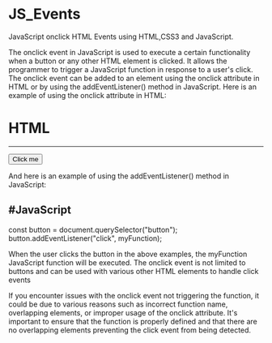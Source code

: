 # JS_Events
JavaScript onclick HTML Events using HTML,CSS3 and JavaScript.

The onclick event in JavaScript is used to execute a certain functionality when a button or any other HTML element is clicked. It allows the programmer to trigger a JavaScript function in response to a user's click. The onclick event can be added to an element using the onclick attribute in HTML or by using the addEventListener() method in JavaScript. Here is an example of using the onclick attribute in HTML:

# HTML
--------------------------------------------------------------------------------------------------------------------------------------------------------------------------------
<button onclick="myFunction()">Click me</button>

And here is an example of using the addEventListener() method in JavaScript:

#JavaScript
--------------------------------------------------------------------------------------------------------------------------------------------------------------------------------
const button = document.querySelector("button");
button.addEventListener("click", myFunction);

When the user clicks the button in the above examples, the myFunction JavaScript function will be executed. The onclick event is not limited to buttons and can be used with various other HTML elements to handle click events

If you encounter issues with the onclick event not triggering the function, it could be due to various reasons such as incorrect function name, overlapping elements, or improper usage of the onclick attribute. It's important to ensure that the function is properly defined and that there are no overlapping elements preventing the click event from being detected.



